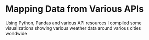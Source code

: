 # Mapping Data from Various APIs
Using Python, Pandas and various API resources I compiled some visualizations showing various weather data around various cities worldwide
